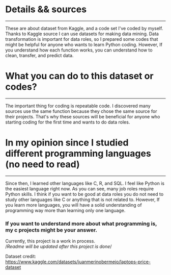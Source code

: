 # Details && sources
------------------------
These are about dataset from Kaggle, and a code set I've coded by myself.
Thanks to Kaggle source I can use datasets for making data mining. 
Data transformation is important for data roles, so I prepared some codes that might be helpful for anyone who wants to learn Python coding.
However, If you understand how each function works, you can understand how to clean, transfer, and predict data.

# What you can do to this dataset or codes?
------------------------
The important thing for coding is repeatable code. I discovered many sources use the same function because they chose the same source for their projects.
That's why these sources will be beneficial for anyone who starting coding for the first time and wants to do data roles.

# In my opinion since I studied different programming languages (no need to read)
------------------------
Since then, I learned other languages like C, R, and SQL. I feel like Python is the easiest language right now.
As you can see, many job roles require Python skills. I think if you want to be good at data roles you do not need to study other languages like C or anything that is not related to.
However, If you learn more languages, you will have a solid understanding of programming way more than learning only one language.

### If you want to understand more about what programming is, my c projects might be your answer.
Currently, this project is a work in process.\
/*Readme will be updated after this project is done*/

Dataset credit: https://www.kaggle.com/datasets/juanmerinobermejo/laptops-price-dataset

